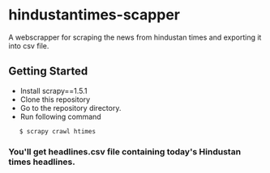 # hindustantimes-scapper
A webscrapper for scraping the news from hindustan times and exporting it into csv file.

## Getting Started
* Install scrapy==1.5.1
* Clone this repository
* Go to the repository directory.
* Run following command
```
   $ scrapy crawl htimes
```
   
### You'll get headlines.csv file containing today's Hindustan times headlines.
